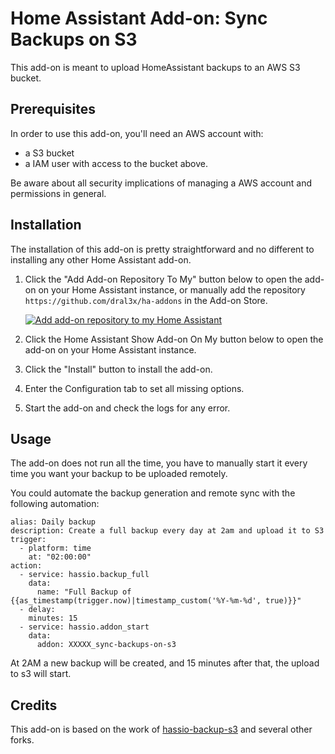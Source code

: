 # Home Assistant Add-on: Sync Backups on S3

This add-on is meant to upload HomeAssistant backups to an AWS S3 bucket.

## Prerequisites

In order to use this add-on, you'll need an AWS account with:
- a S3 bucket
- a IAM user with access to the bucket above.

Be aware about all security implications of managing a AWS account and permissions in general.

## Installation

The installation of this add-on is pretty straightforward and no different to installing any other Home Assistant add-on.

1. Click the "Add Add-on Repository To My" button below to open the add-on on your Home Assistant instance, or manually add the repository `https://github.com/dral3x/ha-addons` in the Add-on Store.

    [![Add add-on repository to my Home Assistant](https://my.home-assistant.io/badges/supervisor_add_addon_repository.svg)](https://my.home-assistant.io/redirect/supervisor_add_addon_repository/?repository_url=https%3A%2F%2Fgithub.com%2Fdral3x%2Fha-addons)

2. Click the Home Assistant Show Add-on On My button below to open the add-on on your Home Assistant instance.
3. Click the "Install" button to install the add-on.
4. Enter the Configuration tab to set all missing options.
5. Start the add-on and check the logs for any error.

## Usage

The add-on does not run all the time, you have to manually start it every time you want your backup to be uploaded remotely.

You could automate the backup generation and remote sync with the following automation:

```
alias: Daily backup
description: Create a full backup every day at 2am and upload it to S3
trigger:
  - platform: time
    at: "02:00:00"
action:
  - service: hassio.backup_full
    data:
      name: "Full Backup of {{as_timestamp(trigger.now)|timestamp_custom('%Y-%m-%d', true)}}"
  - delay:
    minutes: 15
  - service: hassio.addon_start
    data:
      addon: XXXXX_sync-backups-on-s3
```

At 2AM a new backup will be created, and 15 minutes after that, the upload to s3 will start.

## Credits 

This add-on is based on the work of [hassio-backup-s3](https://github.com/mikebell/hassio-backup-s3) and several other forks.